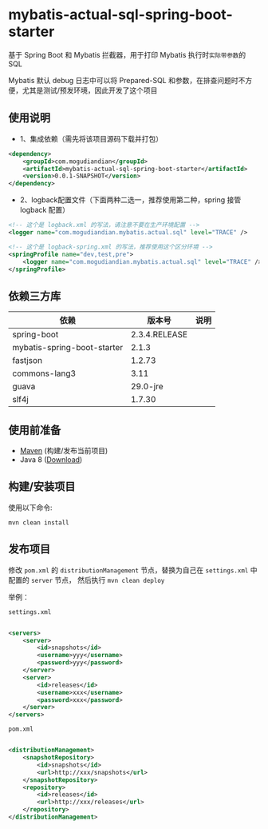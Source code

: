 # mybatis-actual-sql-spring-boot-starter

基于 Spring Boot 和 Mybatis 拦截器，用于打印 Mybatis 执行时`实际带参数`的 SQL

Mybatis 默认 debug 日志中可以将 Prepared-SQL 和参数，在排查问题时不方便，尤其是测试/预发环境，因此开发了这个项目

## 使用说明

- 1、集成依赖（需先将该项目源码下载并打包）

```xml
<dependency>
    <groupId>com.mogudiandian</groupId>
    <artifactId>mybatis-actual-sql-spring-boot-starter</artifactId>
    <version>0.0.1-SNAPSHOT</version>
</dependency>
```

- 2、logback配置文件（下面两种二选一，推荐使用第二种，spring 接管 logback 配置）

```xml
<!-- 这个是 logback.xml 的写法，请注意不要在生产环境配置 -->
<logger name="com.mogudiandian.mybatis.actual.sql" level="TRACE" />
```

```xml
<!-- 这个是 logback-spring.xml 的写法，推荐使用这个区分环境 -->
<springProfile name="dev,test,pre">
    <logger name="com.mogudiandian.mybatis.actual.sql" level="TRACE" />
</springProfile>
```

## 依赖三方库

| 依赖                          | 版本号           | 说明  |
|-----------------------------|---------------|-----|
| spring-boot                 | 2.3.4.RELEASE |     |
| mybatis-spring-boot-starter | 2.1.3         |     |
| fastjson                    | 1.2.73        |     |
| commons-lang3               | 3.11          |     |
| guava                       | 29.0-jre      |     |
| slf4j                       | 1.7.30        |     |

## 使用前准备

- [Maven](https://maven.apache.org/) (构建/发布当前项目)
- Java 8 ([Download](https://adoptopenjdk.net/releases.html?variant=openjdk8))

## 构建/安装项目

使用以下命令:

`mvn clean install`

## 发布项目

修改 `pom.xml` 的 `distributionManagement` 节点，替换为自己在 `settings.xml` 中 配置的 `server` 节点，
然后执行 `mvn clean deploy`

举例：

`settings.xml`

```xml

<servers>
    <server>
        <id>snapshots</id>
        <username>yyy</username>
        <password>yyy</password>
    </server>
    <server>
        <id>releases</id>
        <username>xxx</username>
        <password>xxx</password>
    </server>
</servers>
```

`pom.xml`

```xml

<distributionManagement>
    <snapshotRepository>
        <id>snapshots</id>
        <url>http://xxx/snapshots</url>
    </snapshotRepository>
    <repository>
        <id>releases</id>
        <url>http://xxx/releases</url>
    </repository>
</distributionManagement>
```
